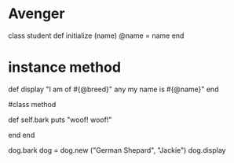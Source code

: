# Avenger

class student
def initialize (name)
@name = name
end

# instance method
def display 
"I am of #{@breed}" any my name is #{@name}"
end

#class method

def self.bark
puts "woof! woof!"

end
end

dog.bark
dog = dog.new ("German Shepard", "Jackie")
dog.display

